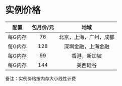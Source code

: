 # 实例价格

|配置|包月价/元|地域|
|:--:|:--:|:--:|
|每G内存|76|北京，上海，广州，成都|
|每G内存|128|深圳金融，上海金融|
|每G内存|99|香港，新加坡|
|每G内存|144|美西硅谷|
备注：实例价格按内存大小线性计费